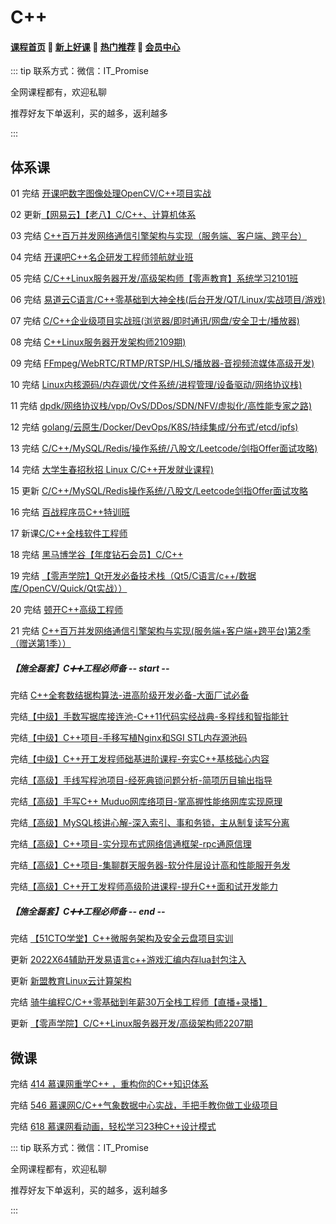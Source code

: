 # C++

#### [**课程首页**](../../README.md) 💖 [**新上好课**](./xshk.md) 💖 [**热门推荐**](./rmtj.md) 💖 [**会员中心**](./vip.md)

::: tip
联系方式：微信：IT_Promise

全网课程都有，欢迎私聊

推荐好友下单返利，买的越多，返利越多

:::

## **体系课**

01 完结 [开课吧数字图像处理OpenCV/C++项目实战](https://www.kaikeba.com/course/vip/788)

02 更新[【网易云】【老八】C/C++、计算机体系](https://study.163.com/course/introduction.htm?courseId=1209597912)

03 完结 [C++百万并发网络通信引擎架构与实现（服务端、客户端、跨平台）](https://edu.51cto.com/course/11553.html)

04 完结 [开课吧C++名企研发工程师领航就业班](https://www.kaikeba.com/course/vip/658)

05 完结 [C/C++Linux服务器开发/高级架构师【零声教育】系统学习2101班](https://ke.qq.com/course/420945#term_id=103261594)

06 完结 [易道云C语言/C++零基础到大神全栈(后台开发/QT/Linux/实战项目/游戏)](https://ke.qq.com/course/450953)

07 完结 [C/C++企业级项目实战班(浏览器/即时通讯/网盘/安全卫士/播放器)](https://ke.qq.com/course/3025736)

08 完结 [C++Linux服务器开发架构师2109期)](https://m.ke.qq.com/course/420945)

09 完结 [FFmpeg/WebRTC/RTMP/RTSP/HLS/播放器-音视频流媒体高级开发)](https://ke.qq.com/course/468797)

10 完结 [Linux内核源码/内存调优/文件系统/进程管理/设备驱动/网络协议栈)](https://ke.qq.com/course/3294666)

11 完结 [dpdk/网络协议栈/vpp/OvS/DDos/SDN/NFV/虚拟化/高性能专家之路)](https://ke.qq.com/course/3941319)

12 完结 [golang/云原生/Docker/DevOps/K8S/持续集成/分布式/etcd/ipfs)](https://ke.qq.com/course/3384068)

13 完结 [C/C++/MySQL/Redis/操作系统/八股文/Leetcode/剑指Offer面试攻略)](https://ke.qq.com/course/5478818)

14 完结 [大学生春招秋招 Linux C/C++开发就业课程)](https://ke.qq.com/course/443231)

15 更新 [C/C++/MySQL/Redis操作系统/八股文/Leetcode剑指Offer面试攻略](https://ke.qq.com/course/5478818)

16 完结 [百战程序员C++特训班](https://www.itbaizhan.com/stages/id/39)

17 新课[C/C++全栈软件工程师](https://ke.qq.com/course/3485885)

18 完结 [黑马博学谷【年度钻石会员】C/C++](https://www.boxuegu.com/class/detail-1335.html)

19 完结 [【零声学院】Qt开发必备技术栈（Qt5/C语言/c++/数据库/OpenCV/Quick/Qt实战））](https://www.0voice.com/uiwebsite/html/courses/qt/qt-v1.2.html)

20 完结 [顿开C++高级工程师](https://ke.qq.com/course/package/47576)

21 完结 [C++百万并发网络通信引擎架构与实现(服务端+客户端+跨平台)第2季（赠送第1季））](https://edu.51cto.com/course/11553.html)



##### 【施全磊‬套】C➕➕工程必师‬备 -- start --

完结 [C++全套数结据‬构算法-进高阶‬级开发必备-大面厂‬试必备](https://ke.qq.com/course/485406)

完结[【中级】手数写‬据库接连‬池-C++11代码实经战‬典-多程线‬和智指能‬针](https://ke.qq.com/course/443728)

完结[【中级】C++项目-手移写‬植Nginx和SGI STL内存源池‬码](https://ke.qq.com/course/433198)

完结[【中级】C++开工发‬程师础基‬进阶课程-夯实C++基核础‬心内容](https://ke.qq.com/course/464039)

完结[【高级】手线写‬程池项目-经死典‬锁问题分析-简项历‬目输出指导](https://ke.qq.com/course/4158045)

完结[【高级】手写C++ Muduo网库络‬项目-掌高握‬性能络网‬库实现原理](https://ke.qq.com/course/2738928)

完结[【高级】MySQL核讲心‬解-深入索引、事和务‬锁，主从制复‬读写分离](https://ke.qq.com/course/3454918)

完结[【高级】C++项目-实分现‬布式网络信通‬框架-rpc通原信‬理](https://ke.qq.com/course/2261773)

完结[【高级】C++项目-集聊群‬天服务器-软分件‬层设计高和‬性能服开务‬发](https://ke.qq.com/course/1242723)

完结[【高级】C++开工发‬程师高级阶进‬课程-提升C++面和试‬开发能力](https://ke.qq.com/course/422098)

##### 【施全磊‬套】C➕➕工程必师‬备 -- end --

完结 [【51CTO学堂】C++微服务架构及安全云盘项目实训](https://medu.51cto.com/course/index/view?id=23308)

更新 [2022X64辅助开发易语言c++游戏汇编内存lua封包注入](https://ke.qq.com/course/package/47591)

更新 [新盟教育Linux云计算架构](https://ke.qq.com/course/2705707?course_id=2705707#term_id=105697217)

完结 [骑牛编程C/C++零基础到年薪30万全栈工程师【直播+录播】](https://m.ke.qq.com/course/package/36342?_bid=167&_wv=1)

更新 [【零声学院】C/C++Linux服务器开发/高级架构师2207期](https://ke.qq.com/course/420945)



## **微课**

完结  [414 慕课网重学C++ ，重构你的C++知识体系](https://coding.imooc.com/class/414.html)

完结  [546 慕课网C/C++气象数据中心实战，手把手教你做工业级项目](https://coding.imooc.com/class/chapter/546.html#Anchor)

完结  [618 慕课网看动画，轻松学习23种C++设计模式](https://coding.imooc.com/class/618.html)

::: tip
联系方式：微信：IT_Promise

全网课程都有，欢迎私聊

推荐好友下单返利，买的越多，返利越多

:::